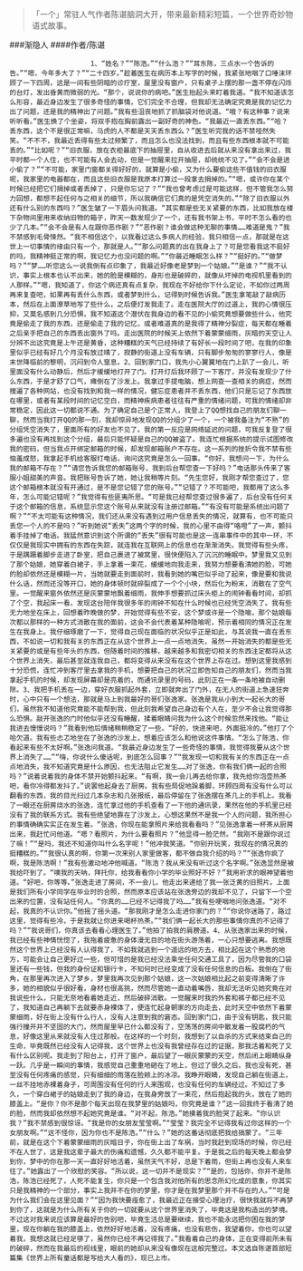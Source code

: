 > 「一个」常驻人气作者陈谌脑洞大开，带来最新精彩短篇，一个世界奇妙物语式故事。

###渐隐人
####作者/陈谌

						1、“姓名？”“陈浩。”“什么浩？”“耳东陈，三点水一个告诉的告。”“嗯，今年多大了？”“二十四岁。”趁着医生在病历本上写字的时候，我紧张地咽了口唾沫环顾了一下四周，这是一间有些阴暗的诊疗室，屋里没有窗户，只有桌子上摆的那一盏不停在闪烁的台灯，发出昏黄而微弱的光。“那个，说说你的病吧。”医生抬起头来盯着我道。“我不知道该怎么形容，最近身边发生了很多奇怪的事情，它们完全不合理，但我却无法确定究竟是我的记忆力出了问题，还是我的精神出了问题。”我有些沮丧地抓了抓脑袋对他说道。“哦？有这种事？说来听听看。”医生换了个坐姿，将双手抱在胸前露出一副好奇的神色。“我最近一直丢东西。”“哈？丢东西，这个不是很正常嘛，马虎的人不都是天天丢东西么？”医生听完我的话不禁哑然失笑。“不不不，我最近丢得有些太过频繁了，而且怎么也没法找到，而且有些东西根本就不可能丢的。”“比如呢？”“旧衣服，放在衣柜最底下的抽屉里，自从收进去后就从来没有拿出来过，我平时都一个人住，也不可能有人会去动，但是一觉醒来拉开抽屉，却统统不见了。”“会不会是进小偷了？”“不可能，家里门窗都关得好好的，就算是小偷，又为什么要偷这些不值钱的旧衣服呢，我家里的电器都在，而且这些旧衣服是我原本打算过一段拿去捐掉的。”“嗯，或许你在某个时候已经把它们捐掉或者丢掉了，只是你忘记了？”“我也曾考虑过是可能这样，但不管我怎么努力回想，都想不起任何与之相关的细节，所以我确信它们真的是凭空消失的。”“除了旧衣服以外还有什么别的东西吗？”医生皱了一下眉头问我道。“其实都是些无关紧要的东西，比如我放在楼下杂物间里用来收纳旧物的箱子，昨天一数发现少了一个，还有我书架上书，平时不怎么看的也少了几本。”“会不会是有人在跟你恶作剧？”“恶作剧？谁会做这种无聊的事情……难道是鬼？”我不禁感到毛骨悚然。“我不相信这个，以我看过这么多病人的经验，我只相信一点，那就是在这世上一切事情的缘由只有一个，那就是人。”“那么问题真的出在我身上了？可是您看我这不挺好的吗，我精神挺正常的啊，我记忆力也没问题的啊。”“你最近睡眠怎么样？”“挺好的。”“做梦吗？”“梦……听您这么一说我倒有点印象了，我最近好像老是梦到一个姑娘。”“是谁？”“我不认识，事实上根本也认不出来，她的脸是模糊的，身形也是破碎的，就像从坏掉的电视机里看到的人那样。”“嗯，我知道了，你这个病还真有点复杂，我现在不好给你下什么定论，不如你过两周再来复查吧，如果再有丢什么东西，或者梦到什么，记得到时候告诉我。”医生拿笔敲了敲病历本，然后在上面潦草地写了些什么，之后便打发我走了。走在医院大厅的过道上，我的心情很压抑，又莫名感到几分恐惧，我不知道这个潜伏在我身边的看不见的小偷究竟想要做些什么，他究竟是偷走了我的东西，还是偷走了我的记忆，或者难道真的是我得了精神分裂症，每天都在睡着之后亲手把自己的东西丢出窗外了吗。走出医院的时候天上依然下着蒙蒙细雨，灰暗的天空让人分辨不出这究竟是上午还是黄昏，这种糟糕的天气已经持续了有好长一段时间了吧，在我的印象里似乎已经有好几个月没有放过晴了，寂静的街道上没有车辆，只有脚步匆匆的寥寥行人，像是末世降临前的黎明，沉闷到令人窒息。2、回到家门口，我先小心翼翼地在门上趴了一会儿，听里面没有什么动静后，然后才缓缓地打开了门。打开灯后我环顾了一下客厅，并没有发现少了什么东西，于是才舒了口气，瘫倒在了沙发上。我拿过手提电脑，想上网查一查相关的病症，然而搜遍了各种网站，也没有找到和我一样的情况，健忘症患者并不丢东西，他们只是忘记了东西放在哪里，或者有某段时间的记忆空白，而精神疾病患者往往有严重的情绪问题，可我的情绪却非常稳定，因此这一切都说不通。为了确定自己是个正常人，我登上了QQ想找自己的朋友们聊一聊，然而当我打开QQ的那一刻，我却惊异地发现QQ的分组少了一个，一个被我备注为“不熟”的分组凭空消失了，里面所有的好友也不见了。我的第一反应是网络延迟的问题，可我反复登了很多遍也没有再找到这个分组，最后只能怀疑是自己的QQ被盗了。我连忙根据系统的提示试图修改我的密码，但当我点开绑定邮箱的时候，却发现邮箱账户不存在。这一系列的挫折令我不禁有些恼羞成怒，我拿起手机给客服打电话，询问这究竟是怎么一回事。“你好，我想问一下，为什么我的邮箱不存在？”“请您告诉我您的邮箱账号，我到后台帮您查一下好吗？”电话那头传来了客服小姐甜美的声音。我把账号告诉了她，她让我稍等片刻。“先生您好，我刚才帮您查过了，您这个邮箱根本就没有开通过，是不是您记错了您的账号。”“记错了？不可能吧，我都用了这么多年，怎么可能记错呢？”我觉得有些匪夷所思。“可是我已经帮您查过很多遍了，后台没有任何关于这个邮箱的信息，系统显示您这个账号从来就没有注册过邮箱。”“有没有可能是系统出问题了啊？”“不太可能有这种情况，我们还从来没有遇到过用户信息丢失的情况，就算有，也不可能只丢您一个人的不是吗？”听到她说“丢失”这两个字的时候，我的心里不由得“咯噔”了一声，颤抖着手挂掉了电话。我猛然意识到这个所谓的“丢失”很有可能也是这一连串事件中的其中一环，不仅仅是我现实中拥有的东西在失踪，就连我在互联网上的信息也在渐渐消失。我觉得有些头疼，于是蹒跚着脚步走进了卧室，把自己裹进了被窝里，很快便陷入了沉沉的睡眠中。梦里我又见到了那个姑娘，她穿着白裙子，手上拿着一束花，缓缓地向我走来，我努力想要看清她的脸，可她的脸却依然还是模糊一片，当她就要走到面前时，我看到她的嘴巴似乎动了起来，像是要和我说什么话，然而还没等开口，她的身体顿时就碎裂成了一个个小块，然后化为粉末，消散在了空气里。一觉醒来窗外依然还是灰蒙蒙地飘着细雨，我伸手想要抓过床头柜上的闹钟看看时间，却抓了个空，我起床一看，发现这台陪伴我很多年的闹钟不知在什么时候也已经凭空消失了。我有些无力地坐在床上，回想着昨晚做的梦，开始觉得有些不安，这个梦或许是一个隐喻，那个姑娘每次都以那样的一种方式消散在我的面前，这会不会代表着某种隐喻呢，预示着相同的情况正在发生在我身上。我仔细琢磨了一下，觉得自己现在面临的状况似乎正是如此，与其说我一直在丢东西，不如说一切和我有关的东西正在从这个世界上一点一点地消失，虽然一开始消失的都是些无关紧要的或是有些年头的东西，但随着时间的推移，越来越多和我密切相关的东西注定都将从这个世界上消失，最后甚至就连我自己，都将变得从来没有在这个世界上存在过。想到这里我感到十分恐慌，连忙冲到客厅里去拿我的手机，想要把自己的状况立即告知自己的朋友们，然而当我拿起手机的时候，却发现屏幕却是亮着的，而通讯录里的号码，此刻正在一条一条地被自动删除。3、我把手机丢在一边，穿好衣服抓起外套，立即就奔出了门外，在无人的街道上急速狂奔时，心中只有一个想法，那就是马上到我最好的哥们张逸家。张逸是我从小到大一起长大的哥们，虽然我不知道他究竟能不能帮到我，但此刻我希望自己身边有个人在，至少不会让我觉得那么恐惧。敲开张逸的门时他似乎还没有睡醒，揉着眼睛问我为什么这个时候忽然来找他。“能让我进去慢慢说吗？”我看到他后情绪稍稍稳定了一些。“好的，快进来吧，外面挺冷的。”他打了个哈欠道。我有些忐忑地坐在了张逸的沙发上，想着应该怎么和他说这件事情。“怎么了陈浩，你看起来有些不太好啊。”张逸问我道。“我最近身边发生了一些奇怪的事情，我觉得我要从这个世界上消失了……”“嗨，你说什么傻话呢，到底怎么回事？”“我发现一切和我有关的东西正在一点点地消失，我不知道究竟是什么原因，也无法阻止它发生……对了张逸，你有我们俩一起的合照吗？”说着说着我的身体不禁开始颤抖起来。“有啊，我一会儿再去给你拿，我先给你泡壶热茶吧，看你冷得都发抖了。”说罢他起身去了厨房。我有些局促地跺着脚，环顾四周有没有什么可以翻看的东西，我的目光扫过几本杂志和几张报纸，最后停留在了张逸摆在茶几上的手机上。我看了一眼还在厨房烧水的张逸，连忙拿过他的手机查看了一下他的通讯录，果然在他的手机里已经没有了我的联系方式。我有些绝望地靠在了沙发上，心想这果然不是我一个人的问题，我所担心的事情确确实实正在发生着。“张逸，你现在能拿照片来给我看看吗？”见张逸拿着一杯茶从厨房出来，我赶忙问他道。“嗯？看照片，为什么要看照片？”他显得一脸茫然。“我刚不是跟你说过了嘛！”“是吗，我还不知道你叫什么名字呢！”他冲我笑道。“你别开玩笑，我现在的情况真的挺糟糕的。”“我很认真的啊，你第一次来别人家里做客，都不做自我介绍的吗？”“张逸你疯了啊，我是陈浩啊！”我有些激动地冲他喊道。“陈浩？我从来没有听过这个名字啊。”张逸显然是被我给吓到了。“噢我的天呐，拜托你，给我看看你小学的毕业照好不好？”我用祈求的眼神望着他道。“好吧，你等等。”张逸走进了房间，不一会儿，他走出来递给了我一张泛黄的旧照片。上面是我们所有小学同学在毕业时的合照，然而原本应该站在张逸旁边的我却不见了，只留下一个空出来的位置，没有站任何人。“你真的……已经不记得我了吗……”我有些哽咽地问张逸道。“对不起，我真的不认识你。”他摇了摇头道。“那我刚才是怎么走进你家门的？”“你说你迷路了，路过这里，觉得有些冷，于是我就让你进来喝杯热茶。”“我们俩一起长大的那些事情你真的不记得了吗？”“我说哥们，你真该去看看心理医生了。”他拍了拍我的肩膀道。4、从张逸家出来的时候，我已经有些神情恍惚了，我拖着疲惫的身体漫无目的地在街头游荡着，一心只想要逃离。我想既然这个世界上已经没有人认得我了，不如我就逃到一个遥远的地方去，相比起在这个熟悉的地方，可能会让自己更好过一些，但可惜的是我已经没法乘坐任何交通工具了，因为尽管我的口袋里还有一些钱，但我的身份证和银行卡，不知何时已经变成了没有任何信息的白板。我倒在了街角，在那里再次进入了梦乡，梦里我再次见到那个姑娘，这一次姑娘相比起之前变得清晰了许多，她的相貌似乎很好看，身材也很高挑，然而尽管她一直动着嘴唇，我却无法听见她究竟在对我说些什么，只能无奈地看着她走近，然后破碎消散。一觉醒来时我的外套和裤子都已经不见了，我知道自己再躺下去就要赤身裸体了，便连忙起身朝家的方向走去，此时天空中依然下着蒙蒙细雨，好在街上没有什么行人，没有人注意到我的窘态。回到家门口，由于没有钥匙，我只能强行撞开并不坚固的大门，然而屋里早已什么都没有了，空荡荡的房间中散发着一股腐朽的气息，好像这里从来就没有人住过那般。在这样的一个时刻，我想到了以自杀的方式来结束自己的生命，毕竟既然已经没有人记得我，这个世界上也没有我曾经存在过的证据，那我活着和死了又有什么区别呢。我走到了阳台上，打开了窗户，最后望了一眼灰蒙蒙的天空，然后闭上眼睛纵身一跃。几乎是一瞬间的事情，我感觉自己重重地砸在了地上，但过了很久之后，我也没有死，甚至没有任何疼痛的感觉，只有细细的雨落在脸颊上的冰凉。我睁开眼睛，发现自己躺在街道上，一丝不挂地赤裸着身子，可周围没有任何的行人来围观，也没有任何的车辆经过。不知过了多久，一个穿白裙子的姑娘走到了我的身边，在我身旁放了一束花，然后抱起我的头，放在了她的膝盖上。“是你？你不是那个每天出现在我梦里的姑娘吗，你究竟是谁？”这一回我终于看清了她的脸，然而我却依然想不起她究竟是谁。“对不起，陈浩。”她摸着我的脸哭了起来。“你认识我？”我不禁感到很惊讶。“我是你的女朋友莹莹啊。”“莹莹？我完全不记得我有过你这样的一个女朋友啊。”“这不怪你，因为你也不是陈浩。”“什么？”她的这番话彻底把我给搞蒙了。“三年前，就是在这个下着蒙蒙细雨的灰暗日子，你在街上出了车祸，当时我赶到现场的时候，你已经不在人世了，这是我这辈子最大的伤痛和遗憾，久久都不能平复。于是我之后的每天晚上都会梦到你，梦中的你在那一天一直好好地活着，虽然天气不好，总是下着雨，但街上再也没有人来车往了。”她露出了一个欣慰的笑容。“所以说，这一切并不是现实？”“是的，包括你，你并不是陈浩，陈浩已经死了，人死不能复生，你只是一个包含我对他所有的思念所幻化成的意象，你其实只是我精神的一个部分，事实上我并不在你的梦里，你才是在我梦里那个并不存在的人。”“可是为什么我们会在这里见面？”“因为我快要痊愈了，我最近正在接受心理治疗，很快我就将不再梦到你了，这就是为什么所有关于你的一切就要从这个世界里消失了，毕竟这是我构造出的梦境。不过这对我来说应该算是最好的告别吧，毕竟生活总是要继续，我也不能永远把你困在我的梦里，现在你躺在我的膝盖上，依然好好地活着，没有疼痛，也没有悲伤，我望着你，你也可以望着我，我想这就已经足够了，虽然你已经不再记得我了。”我看着自己的身体，正在变得前所未有的破碎，然而在我最后的视线里，眼前的她却从来没有像现在这般完整过。本文选自陈谌首部短篇集《世界上所有童话都是写给大人看的》，现已上市。			  		